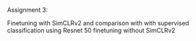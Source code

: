 Assignment 3:

Finetuning with SimCLRv2 and comparison with with supervised classification using Resnet 50 finetuning without SimCLRv2